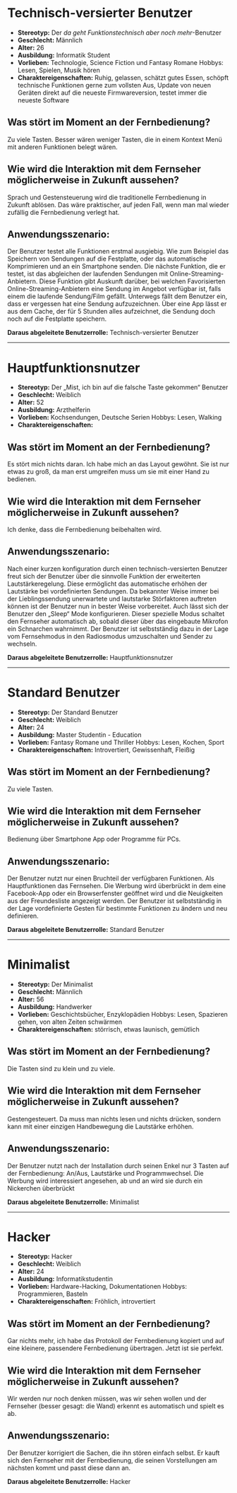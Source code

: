 # Technisch-versierter Benutzer
- **Stereotyp:** Der _da geht Funktionstechnisch aber noch mehr_-Benutzer
- **Geschlecht:** Männlich
- **Alter:** 26
- **Ausbildung:** Informatik Student
- **Vorlieben:** Technologie, Science Fiction und Fantasy Romane
Hobbys: Lesen, Spielen, Musik hören
- **Charaktereigenschaften:** Ruhig, gelassen, schätzt gutes Essen, schöpft technische Funktionen gerne zum vollsten Aus, Update von neuen Geräten direkt auf die neueste Firmwareversion, testet immer die neueste Software

## Was stört im Moment an der Fernbedienung?
Zu viele Tasten. Besser wären weniger Tasten, die in einem Kontext Menü mit anderen Funktionen belegt wären.

## Wie wird die Interaktion mit dem Fernseher möglicherweise in Zukunft aussehen?
Sprach und Gestensteuerung wird die traditionelle Fernbedienung in Zukunft ablösen. Das wäre praktischer, auf jeden Fall, wenn man mal wieder zufällig die Fernbedienung verlegt hat.

## Anwendungsszenario:
Der Benutzer testet alle Funktionen erstmal ausgiebig. Wie zum Beispiel das Speichern von Sendungen auf die Festplatte, oder das automatische Komprimieren und an ein Smartphone senden.
Die nächste Funktion, die er testet, ist das abgleichen der laufenden Sendungen mit Online-Streaming-Anbietern. Diese Funktion gibt Auskunft darüber, bei welchen Favorisierten Online-Streaming-Anbietern eine Sendung im Angebot verfügbar ist, falls einem die laufende Sendung/Film gefällt. Unterwegs fällt dem Benutzer ein, dass er vergessen hat eine Sendung aufzuzeichnen. Über eine App lässt er aus dem Cache, der für 5 Stunden alles aufzeichnet, die Sendung doch noch auf die Festplatte speichern.

**Daraus abgeleitete Benutzerrolle:** Technisch-versierter Benutzer

----

# Hauptfunktionsnutzer
- **Stereotyp:** Der „Mist, ich bin auf die falsche Taste gekommen“ Benutzer
- **Geschlecht:** Weiblich
- **Alter:** 52
- **Ausbildung:** Arzthelferin
- **Vorlieben:** Kochsendungen, Deutsche Serien
Hobbys: Lesen, Walking
- **Charaktereigenschaften:**

## Was stört im Moment an der Fernbedienung?
Es stört mich nichts daran. Ich habe mich an das Layout gewöhnt. Sie ist nur etwas zu groß, da man erst umgreifen muss um sie mit einer Hand zu bedienen.

## Wie wird die Interaktion mit dem Fernseher möglicherweise in Zukunft aussehen?
Ich denke, dass die Fernbedienung beibehalten wird.

## Anwendungsszenario:
Nach einer kurzen konfiguration durch einen technisch-versierten Benutzer freut sich der Benutzer über die sinnvolle Funktion der erweiterten Lautstärkeregelung. Diese ermöglicht das automatische erhöhen der Lautstärke bei vordefinierten Sendungen. Da bekannter Weise immer bei der Lieblingssendung unerwartete und lautstarke Störfaktoren auftreten können ist der Benutzer nun in bester Weise vorbereitet. Auch lässt sich der Benutzer den „Sleep“ Mode konfigurieren. Dieser spezielle Modus schaltet den Fernseher automatisch ab, sobald dieser über das eingebaute Mikrofon ein Schnarchen wahrnimmt. Der Benutzer ist selbstständig dazu in der Lage vom Fernsehmodus in den Radiosmodus umzuschalten und Sender zu wechseln.

**Daraus abgeleitete Benutzerrolle:** Hauptfunktionsnutzer

----

# Standard Benutzer

- **Stereotyp:** Der Standard Benutzer
- **Geschlecht:** Weiblich
- **Alter:** 24
- **Ausbildung:** Master Studentin - Education
- **Vorlieben:** Fantasy Romane und Thriller
Hobbys: Lesen, Kochen, Sport
- **Charaktereigenschaften:** Introvertiert, Gewissenhaft, Fleißig

## Was stört im Moment an der Fernbedienung?
Zu viele Tasten.

## Wie wird die Interaktion mit dem Fernseher möglicherweise in Zukunft aussehen?
Bedienung über Smartphone App oder Programme für PCs.

## Anwendungsszenario:
Der Benutzer nutzt nur einen Bruchteil der verfügbaren Funktionen. Als Hauptfunktionen das Fernsehen. Die Werbung wird überbrückt in dem eine Facebook-App oder ein Browserfenster geöffnet wird und die Neuigkeiten aus der Freundesliste angezeigt werden. Der Benutzer ist selbstständig in der Lage vordefinierte Gesten für bestimmte Funktionen zu ändern und neu definieren.

**Daraus abgeleitete Benutzerrolle:** Standard Benutzer

----

# Minimalist

- **Stereotyp:** Der Minimalist
- **Geschlecht:** Männlich
- **Alter:** 56
- **Ausbildung:** Handwerker
- **Vorlieben:** Geschichtsbücher, Enzyklopädien
Hobbys: Lesen, Spazieren gehen, von alten Zeiten schwärmen
- **Charaktereigenschaften:** störrisch, etwas launisch, gemütlich

## Was stört im Moment an der Fernbedienung?
Die Tasten sind zu klein und zu viele.

## Wie wird die Interaktion mit dem Fernseher möglicherweise in Zukunft aussehen?
Gestengesteuert. Da muss man nichts lesen und nichts drücken, sondern kann mit einer einzigen Handbewegung die Lautstärke erhöhen.

## Anwendungsszenario:
Der Benutzer nutzt nach der Installation durch seinen Enkel nur 3 Tasten auf der Fernbedienung: An/Aus, Lautstärke und Programmwechsel. Die Werbung wird interessiert angesehen, ab und an wird sie durch ein Nickerchen überbrückt

**Daraus abgeleitete Benutzerrolle:** Minimalist

----

# Hacker

- **Stereotyp:** Hacker
- **Geschlecht:** Weiblich
- **Alter:** 24
- **Ausbildung:** Informatikstudentin
- **Vorlieben:** Hardware-Hacking, Dokumentationen
Hobbys: Programmieren, Basteln
- **Charaktereigenschaften:** Fröhlich, introvertiert

## Was stört im Moment an der Fernbedienung?
Gar nichts mehr, ich habe das Protokoll der Fernbedienung kopiert und auf eine kleinere, passendere Fernbedienung übertragen. Jetzt ist sie perfekt.

## Wie wird die Interaktion mit dem Fernseher möglicherweise in Zukunft aussehen?
Wir werden nur noch denken müssen, was wir sehen wollen und der Fernseher (besser gesagt: die Wand) erkennt es automatisch und spielt es ab.

## Anwendungsszenario:
Der Benutzer korrigiert die Sachen, die ihn stören einfach selbst. Er kauft sich den Fernseher mit der Fernbedienung, die seinen Vorstellungen am nächsten kommt und passt diese dann an.

**Daraus abgeleitete Benutzerrolle:** Hacker
